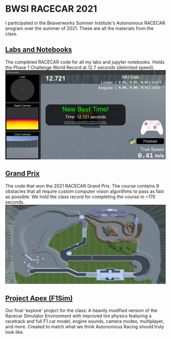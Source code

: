 # BWSI RACECAR 2021
I participated in the Beaverworks Summer Institute's Autonomous RACECAR program over the summer of 2021. These are all the materials from the class.

## [Labs and Notebooks](https://github.com/MITLLRacecar/racecar-daniel-gorbunov)
The completed RACECAR code for all my labs and jupyter notebooks. Holds the Phase 1 Challenge World Record at 12.7 seconds (delimited speed).
![P1 Record](https://github.com/dgorbunov/BeaverWorks/blob/main/p1_record.png)

## [Grand Prix](https://github.com/MITLLRacecar/racecar-gp3-hot-rods)
The code that won the 2021 RACECAR Grand Prix. The course contains 9 obstacles that all require custom computer vision algorithms to pass as fast as possible. We hold the class record for completing the course in ~170 seconds.
![Grand Prix](https://github.com/dgorbunov/BeaverWorks/blob/main/grand_prix.png)

## [Project Apex (F1Sim)](https://github.com/dgorbunov/F1Sim)
Our final 'explore' project for the class: A heavily modified version of the Racecar Simulator Environment with improved tire physics featuring a racetrack and full F1 car model, engine sounds, camera modes, multiplayer, and more. Created to match what we think Autonomous Racing should truly look like.
